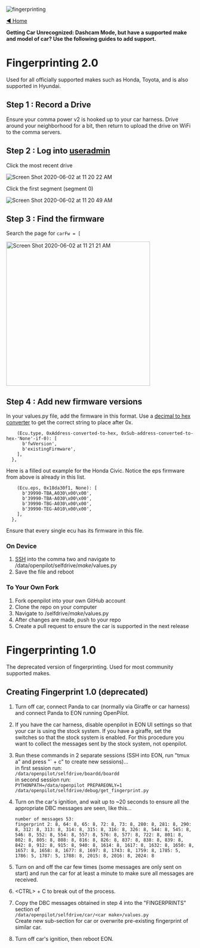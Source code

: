 ![fingerprinting](https://user-images.githubusercontent.com/37757984/82519263-1b4e0c00-9ad6-11ea-9ded-039a72e1d8d7.jpg)

[◄ Home](https://github.com/commaai/openpilot/wiki)

**Getting Car Unrecognized: Dashcam Mode, but have a supported make and model of car? Use the following guides to add support.**

# Fingerprinting 2.0
Used for all officially supported makes such as Honda, Toyota, and is also supported in Hyundai.
## Step 1 : Record a Drive
Ensure your comma power v2 is hooked up to your car harness. Drive around your neighborhood for a bit, then return to upload the drive on WiFi to the comma servers.
## Step 2 : Log into [useradmin](https://my.comma.ai/useradmin)
Click the most recent drive

![Screen Shot 2020-06-02 at 11 20 22 AM](https://user-images.githubusercontent.com/37757984/83562716-e3c86200-a4ce-11ea-9960-91bf334b7a8f.png)

Click the first segment (segment 0)

![Screen Shot 2020-06-02 at 11 20 49 AM](https://user-images.githubusercontent.com/37757984/83562744-f2167e00-a4ce-11ea-952d-c3a9404e0626.png)

## Step 3 : Find the firmware
Search the page for `carFw = [`

<img width="385" alt="Screen Shot 2020-06-02 at 11 21 21 AM" src="https://user-images.githubusercontent.com/37757984/83562767-fb9fe600-a4ce-11ea-9063-c5c0a509e2a2.png">

## Step 4 : Add new firmware versions

In your values.py file, add the firmware in this format. Use a [decimal to hex converter](https://www.rapidtables.com/convert/number/decimal-to-hex.html) to get the correct string to place after 0x.

```CAR.MODEL: {
    (Ecu.type, 0xAddress-converted-to-hex, 0xSub-address-converted-to-hex-'None'-if-0): [
      b'fwVersion',
      b'existingFirmware',
    ],
  },
```
Here is a filled out example for the Honda Civic. Notice the eps firmware from above is already in this list.

```CAR.CIVIC: {
    (Ecu.eps, 0x18da30f1, None): [
      b'39990-TBA,A030\x00\x00',
      b'39990-TBA-A030\x00\x00',
      b'39990-TBG-A030\x00\x00',
      b'39990-TEG-A010\x00\x00',
    ],
  },
```
Ensure that every single ecu has its firmware in this file.

### On Device

1. [SSH](../wiki/SSH/) into the comma two and navigate to /data/openpilot/selfdrive/_make_/values.py
2. Save the file and reboot

### To Your Own Fork

1. Fork openpilot into your own GitHub account
2. Clone the repo on your computer
3. Navigate to /selfdrive/_make_/values.py
4. After changes are made, push to your repo
5. Create a pull request to ensure the car is supported in the next release

# Fingerprinting 1.0
The deprecated version of fingerprinting. Used for most community supported makes.

## Creating Fingerprint 1.0 (deprecated)

1. Turn off car, connect Panda to car (normally via Giraffe or car harness) and connect Panda to EON running OpenPilot.

2. If you have the car harness, disable openpilot in EON UI settings so that your car is using the stock system. If you have a giraffe, set the switches so that the stock system is enabled. For this procedure you want to collect the messages sent by the stock system, not openpilot.

3. Run these commands in 2 separate sessions (SSH into EON, run "tmux a" and press "\` + c" to create new sessions)...  
in first session run:  
    `/data/openpilot/selfdrive/boardd/boardd`  
in second session run:  
    `PYTHONPATH=/data/openpilot PREPAREONLY=1 /data/openpilot/selfdrive/debug/get_fingerprint.py`

4. Turn on the car's ignition, and wait up to ~20 seconds to ensure all the appropriate DBC messages are seen, like this...

    `number of messages 53:`  
    `fingerprint 2: 8, 64: 8, 65: 8, 72: 8, 73: 8, 280: 8, 281: 8, 290: 8, 312: 8, 313: 8, 314: 8, 315: 8, 316: 8, 326: 8, 544: 8, 545: 8, 546: 8, 552: 8, 554: 8, 557: 8, 576: 8, 577: 8, 722: 8, 801: 8, 802: 8, 805: 8, 808: 8, 816: 8, 826: 8, 837: 8, 838: 8, 839: 8, 842: 8, 912: 8, 915: 8, 940: 8, 1614: 8, 1617: 8, 1632: 8, 1650: 8, 1657: 8, 1658: 8, 1677: 8, 1697: 8, 1743: 8, 1759: 8, 1785: 5, 1786: 5, 1787: 5, 1788: 8, 2015: 8, 2016: 8, 2024: 8`

5. Turn on and off the car few times (some messages are only sent on start) and run the car for at least a minute to make sure all messages are received.

6. \<CTRL\> + C to break out of the process.

7. Copy the DBC messages obtained in step 4 into the "FINGERPRINTS" section of  
    `/data/openpilot/selfdrive/car/<car make>/values.py`  
Create new sub-section for car or overwrite pre-existing fingerprint of similar car.

8. Turn off car's ignition, then reboot EON.